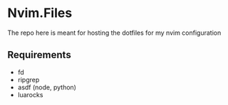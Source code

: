 # Nvim.Files

The repo here is meant for hosting the dotfiles for my nvim configuration

## Requirements
- fd
- ripgrep
- asdf (node, python)
- luarocks
